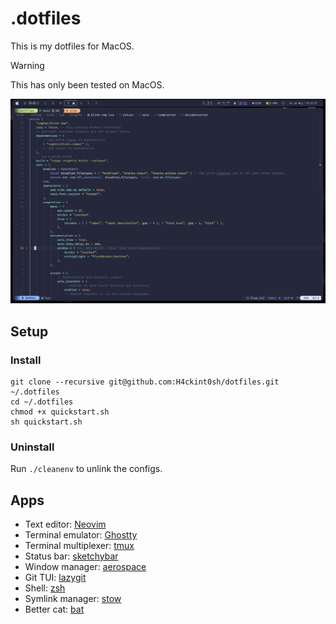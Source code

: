 # .dotfiles

This is my dotfiles for MacOS.

> [!WARNING]
> This has only been tested on MacOS.

![Ghostty](screenshots/Screenshot.png)

## Setup

### Install

```
git clone --recursive git@github.com:H4ckint0sh/dotfiles.git ~/.dotfiles
cd ~/.dotfiles
chmod +x quickstart.sh
sh quickstart.sh
```

### Uninstall

Run `./cleanenv` to unlink the configs.

## Apps

- Text editor: [Neovim](https://neovim.io/)
- Terminal emulator: [Ghostty](https://github.com/ghost-cli/ghostty)
- Terminal multiplexer: [tmux](https://github.com/tmux/tmux)
- Status bar: [sketchybar](https://github.com/FelixKratz/SketchyBar)
- Window manager: [aerospace](https://github.com/nikitabobko/AeroSpace)
- Git TUI: [lazygit](https://github.com/jesseduffield/lazygit)
- Shell: [zsh](https://www.zsh.org)
- Symlink manager: [stow](https://www.gnu.org/software/stow/)
- Better cat: [bat](https://github.com/sharkdp/bat)
